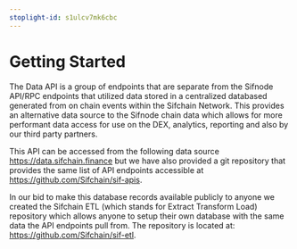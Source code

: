 ```yaml
---
stoplight-id: s1ulcv7mk6cbc
---
```


# Getting Started

The Data API is a group of endpoints that are separate from the Sifnode API/RPC endpoints that utilized data stored in a centralized databased generated from on chain events within the Sifchain Network. This provides an alternative data source to the Sifnode chain data which allows for more performant data access for use on the DEX, analytics, reporting and also by our third party partners.

This API can be accessed from the following data source https://data.sifchain.finance but we have also provided a git repository that provides the same list of API endpoints accessible at https://github.com/Sifchain/sif-apis.

In our bid to make this database records available publicly to anyone we created the Sifchain ETL (which stands for Extract Transform Load) repository which allows anyone to setup their own database with the same data the API endpoints pull from. The repository is located at: https://github.com/Sifchain/sif-etl.